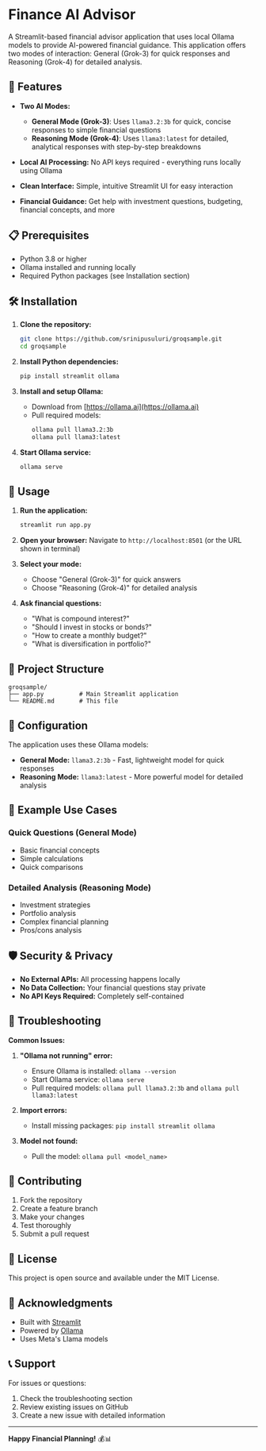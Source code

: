 # Finance AI Advisor

A Streamlit-based financial advisor application that uses local Ollama models to provide AI-powered financial guidance. This application offers two modes of interaction: General (Grok-3) for quick responses and Reasoning (Grok-4) for detailed analysis.

## 🚀 Features

- **Two AI Modes:**
  - **General Mode (Grok-3)**: Uses `llama3.2:3b` for quick, concise responses to simple financial questions
  - **Reasoning Mode (Grok-4)**: Uses `llama3:latest` for detailed, analytical responses with step-by-step breakdowns

- **Local AI Processing:** No API keys required - everything runs locally using Ollama
- **Clean Interface:** Simple, intuitive Streamlit UI for easy interaction
- **Financial Guidance:** Get help with investment questions, budgeting, financial concepts, and more

## 📋 Prerequisites

- Python 3.8 or higher
- Ollama installed and running locally
- Required Python packages (see Installation section)

## 🛠️ Installation

1. **Clone the repository:**
   ```bash
   git clone https://github.com/srinipusuluri/groqsample.git
   cd groqsample
   ```

2. **Install Python dependencies:**
   ```bash
   pip install streamlit ollama
   ```

3. **Install and setup Ollama:**
   - Download from [https://ollama.ai](https://ollama.ai)
   - Pull required models:
     ```bash
     ollama pull llama3.2:3b
     ollama pull llama3:latest
     ```

4. **Start Ollama service:**
   ```bash
   ollama serve
   ```

## 🚀 Usage

1. **Run the application:**
   ```bash
   streamlit run app.py
   ```

2. **Open your browser:**
   Navigate to `http://localhost:8501` (or the URL shown in terminal)

3. **Select your mode:**
   - Choose "General (Grok-3)" for quick answers
   - Choose "Reasoning (Grok-4)" for detailed analysis

4. **Ask financial questions:**
   - "What is compound interest?"
   - "Should I invest in stocks or bonds?"
   - "How to create a monthly budget?"
   - "What is diversification in portfolio?"

## 📁 Project Structure

```
groqsample/
├── app.py          # Main Streamlit application
└── README.md       # This file
```

## 🔧 Configuration

The application uses these Ollama models:
- **General Mode:** `llama3.2:3b` - Fast, lightweight model for quick responses
- **Reasoning Mode:** `llama3:latest` - More powerful model for detailed analysis

## 🌟 Example Use Cases

### Quick Questions (General Mode)
- Basic financial concepts
- Simple calculations
- Quick comparisons

### Detailed Analysis (Reasoning Mode)
- Investment strategies
- Portfolio analysis
- Complex financial planning
- Pros/cons analysis

## 🛡️ Security & Privacy

- **No External APIs:** All processing happens locally
- **No Data Collection:** Your financial questions stay private
- **No API Keys Required:** Completely self-contained

## 🐛 Troubleshooting

**Common Issues:**

1. **"Ollama not running" error:**
   - Ensure Ollama is installed: `ollama --version`
   - Start Ollama service: `ollama serve`
   - Pull required models: `ollama pull llama3.2:3b` and `ollama pull llama3:latest`

2. **Import errors:**
   - Install missing packages: `pip install streamlit ollama`

3. **Model not found:**
   - Pull the model: `ollama pull <model_name>`

## 🤝 Contributing

1. Fork the repository
2. Create a feature branch
3. Make your changes
4. Test thoroughly
5. Submit a pull request

## 📄 License

This project is open source and available under the MIT License.

## 🙏 Acknowledgments

- Built with [Streamlit](https://streamlit.io/)
- Powered by [Ollama](https://ollama.ai/)
- Uses Meta's Llama models

## 📞 Support

For issues or questions:
1. Check the troubleshooting section
2. Review existing issues on GitHub
3. Create a new issue with detailed information

---

**Happy Financial Planning!** 💰📊
